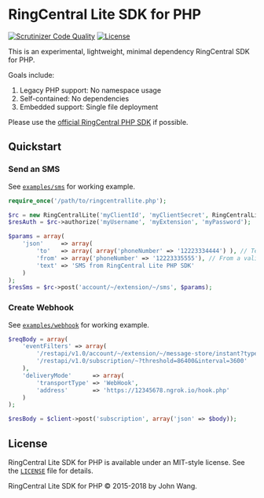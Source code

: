 RingCentral Lite SDK for PHP
============================

[![Scrutinizer Code Quality][scrutinizer-status-svg]][scrutinizer-status-link]
[![License][license-svg]][license-link]

This is an experimental, lightweight, minimal dependency RingCentral SDK for PHP.

Goals include:

1. Legacy PHP support: No namespace usage
1. Self-contained: No dependencies
1. Embedded support: Single file deployment

Please use the [official RingCentral PHP SDK](https://github.com/ringcentral/ringcentral-php) if possible.

## Quickstart

### Send an SMS

See [`examples/sms`](examples/sms) for working example.

```php
require_once('/path/to/ringcentrallite.php');

$rc = new RingCentralLite('myClientId', 'myClientSecret', RingCentralLite::RC_SERVER_SANDBOX);
$resAuth = $rc->authorize('myUsername', 'myExtension', 'myPassword');

$params = array(
    'json'     => array(
        'to'   => array( array('phoneNumber' => '12223334444') ), // Text this number
        'from' => array('phoneNumber' => '12223335555'), // From a valid RingCentral number
        'text' => 'SMS from RingCentral Lite PHP SDK'
    )
);
$resSms = $rc->post('account/~/extension/~/sms', $params);

```

### Create Webhook

See [`examples/webhook`](examples/webhook) for working example.

```php
$reqBody = array(
    'eventFilters' => array(
        '/restapi/v1.0/account/~/extension/~/message-store/instant?type=SMS',
        '/restapi/v1.0/subscription/~?threshold=86400&interval=3600'
    ),
    'deliveryMode'      => array(
        'transportType' => 'WebHook',
        'address'       => 'https://12345678.ngrok.io/hook.php'
    )
);

$resBody = $client->post('subscription', array('json' => $body));
```

## License

RingCentral Lite SDK for PHP is available under an MIT-style license. See the [`LICENSE`](LICENSE) file for details.

RingCentral Lite SDK for PHP &copy; 2015-2018 by John Wang.

 [scrutinizer-status-svg]: https://scrutinizer-ci.com/g/grokify/ringcentral-sdk-php-lite/badges/quality-score.png?b=master
 [scrutinizer-status-link]: https://scrutinizer-ci.com/g/grokify/ringcentral-sdk-php-lite/?branch=master
 [license-svg]: https://img.shields.io/badge/license-MIT-blue.svg
 [license-link]: https://github.com/grokify/ringcentral-sdk-php-lite/blob/master/LICENSE.txt
 